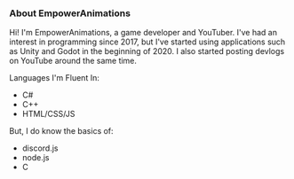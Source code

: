 ### About EmpowerAnimations

Hi! I'm EmpowerAnimations, a game developer and YouTuber. I've had an interest in programming since 2017, but I've started using applications such as Unity and Godot in the beginning of 2020. I also started posting devlogs on YouTube around the same time. 

Languages I'm Fluent In: 
- C#
- C++
- HTML/CSS/JS

But, I do know the basics of: 
- discord.js
- node.js
- C
